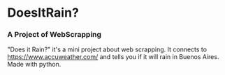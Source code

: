 # DoesItRain? 
### A Project of WebScrapping
"Does it Rain?"  it's a mini project about web scrapping. It connects to https://www.accuweather.com/ and tells you if it will rain in Buenos Aires.
Made with python.
